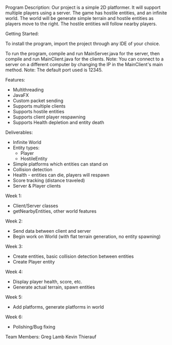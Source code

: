 Program Description:
Our project is a simple 2D platformer. It will support multiple players using a server. The game has hostile entities, and an infinite world. The world will be generate simple terrain and hostile entities as players move to the right. The hostile entities will follow nearby players.

Getting Started:

To install the program, import the project through any IDE of your choice.

To run the program, compile and run MainServer.java for the server, then compile and run MainClient.java for the clients.
    Note: You can connect to a server on a different computer by changing the IP in the MainClient's main method.
    Note: The default port used is 12345.


Features:
- Multithreading
- JavaFX
- Custom packet sending
- Supports multiple clients
- Supports hostile entities
- Supports client player respawning
- Supports Health depletion and entity death


Deliverables:
 - Infinite World
 - Entity types:
   - Player
   - HostileEntity
 - Simple platforms which entities can stand on
 - Collision detection
 - Health - entities can die, players will respawn
 - Score tracking (distance traveled)
 - Server & Player clients

Week 1:
 - Client/Server classes
 - getNearbyEntities, other world features
 
Week 2:
 - Send data between client and server
 - Begin work on World (with flat terrain generation, no entity spawning)
 
Week 3:
 - Create entities, basic collision detection between entities
 - Create Player entity
 
Week 4:
 - Display player health, score, etc.
 - Generate actual terrain, spawn entities
 
Week 5:
 - Add platforms, generate platforms in world
 
Week 6:
 - Polishing/Bug fixing
 
 Team Members:
 Greg Lamb
 Kevin Thierauf
